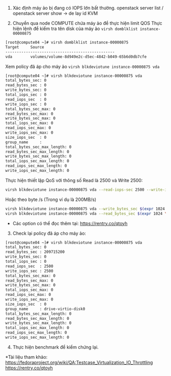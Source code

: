 1. Xác định máy ảo bị đang có IOPS lớn bất thường.
openstack server list / openstack server show -> de lay id KVM

2. Chuyển qua node COMPUTE chứa máy ảo để thực hiện limit QOS
Thực hiện lệnh để kiểm tra tên disk của máy ảo
`virsh domblklist instance-00000875`
```sh
[root@compute04 ~]# virsh domblklist instance-00000875
Target     Source
------------------------------------------------
vda        volumes/volume-8d949e2c-d5ec-4842-b049-65b6d0db7cfe
```
Xem policy đã áp cho máy ảo
`virsh blkdeviotune instance-00000875 vda`
```sh
[root@compute04 ~]# virsh blkdeviotune instance-00000875 vda
total_bytes_sec: 0
read_bytes_sec : 0
write_bytes_sec: 0
total_iops_sec : 0
read_iops_sec  : 0
write_iops_sec : 0
total_bytes_sec_max: 0
read_bytes_sec_max: 0
write_bytes_sec_max: 0
total_iops_sec_max: 0
read_iops_sec_max: 0
write_iops_sec_max: 0
size_iops_sec  : 0
group_name     : 
total_bytes_sec_max_length: 0
read_bytes_sec_max_length: 0
write_bytes_sec_max_length: 0
total_iops_sec_max_length: 0
read_iops_sec_max_length: 0
write_iops_sec_max_length: 0
```
Thực hiện thiết lập QoS với thông số Read là 2500 và Write 2500:
```sh
virsh blkdeviotune instance-00000875 vda --read-iops-sec 2500 --write-iops-sec 2500 --live
```
Hoặc theo byte /s (Trong ví dụ là 200MB/s)
```sh
virsh blkdeviotune instance-00000875 vda --write_bytes_sec $(expr 1024 \* 1024 \* 200) 
virsh blkdeviotune instance-00000875 vda --read_bytes_sec $(expr 1024 \* 1024 \* 200) 
```
- Các option có thể đọc thêm tại: https://rentry.co/qtoyh
3. Check lại policy đã áp cho máy ảo:
```sh
[root@compute04 ~]# virsh blkdeviotune instance-00000875 vda
total_bytes_sec: 0
read_bytes_sec : 209715200
write_bytes_sec: 0
total_iops_sec : 0
read_iops_sec  : 2500
write_iops_sec : 2500
total_bytes_sec_max: 0
read_bytes_sec_max: 0
write_bytes_sec_max: 0
total_iops_sec_max: 0
read_iops_sec_max: 0
write_iops_sec_max: 0
size_iops_sec  : 0
group_name     : drive-virtio-disk0
total_bytes_sec_max_length: 0
read_bytes_sec_max_length: 0
write_bytes_sec_max_length: 0
total_iops_sec_max_length: 0
read_iops_sec_max_length: 0
write_iops_sec_max_length: 0
```
4. Thực hiện benchmark để kiểm chứng lại.



*Tài liệu tham khảo:<br/>
https://fedoraproject.org/wiki/QA:Testcase_Virtualization_IO_Throttling <br/>
https://rentry.co/qtoyh